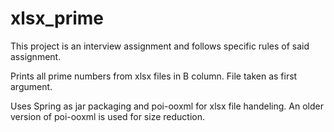 # xlsx_prime

This project is an interview assignment and follows specific rules of said assignment.

Prints all prime numbers from xlsx files in B column. File taken as first argument.

Uses Spring as jar packaging and poi-ooxml for xlsx file handeling.
An older version of poi-ooxml is used for size reduction.
